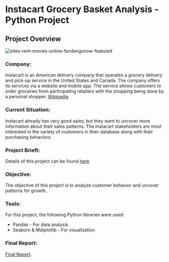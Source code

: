 # Instacart Grocery Basket Analysis - Python Project
## **Project Overview**

![sites-rent-movies-online-fandangonow-featured](https://miro.medium.com/v2/resize:fit:1400/0*61CHD4DVs44iL9TE)

### **Company:**<br>
Instacart is an American delivery company that operates a grocery delivery and pick-up service in the United States and Canada. The company offers its services via a website and mobile app. The service allows customers to order groceries from participating retailers with the shopping being done by a personal shopper. [Wikipedia](https://en.wikipedia.org/wiki/Instacart)

### **Current Situation:**<br>
Instacart already has very good sales, but they want to uncover more information about their sales patterns. The Instacart stakeholders are most interested in the variety of customers in their database along with their purchasing behaviors. 

### **Project Brieft:**<br>
Details of this project can be found [here](https://drive.google.com/file/d/1TfmLX7bXt0N15lU57NtwaBwZdp8ZJXOG/view?usp=sharing).

### **Objective:**<br>
The objective of this project is to analyze customer behavior and uncover patterns for growth.

### **Tools:**<br>
For this project, the following Python libraries were used:
- Pandas - For data analysis
- Seaborn & Matplotlib - For visualization

### **Final Report:**<br>
[Final Report](https://drive.google.com/file/d/1G3B9sfZjDeyQVxhJbSqI3ZpqTXQDN1N7/view?usp=sharing).

